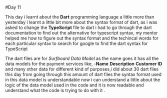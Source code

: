 #Day 11

This day i learnt about the **Dart** programming language a little more than yesterday i learnt a little bit more about the syntax format of dart, as i was asked to change the **TypeScript** file to dart i had to go through the dart documentation to find out the alternative for typescript syntax, my mentor helped me how to figure out the syntax format and the techincal words for each particular syntax to search for google to find the dart syntax for TypeScript

The dart files are for *Surfboard Data Model* as the name goes it has all the data models for the payment services like,
-**Name**
**Description**
**Customer ID**
and many other data for different kind of purposes,i did about 30 dart files this day from going through this amount of dart files the syntax format used in this data model is understandable now i can understand a little about the logic of the data model used in the code and it is now readable and understand what the code is trying to do with it .  
